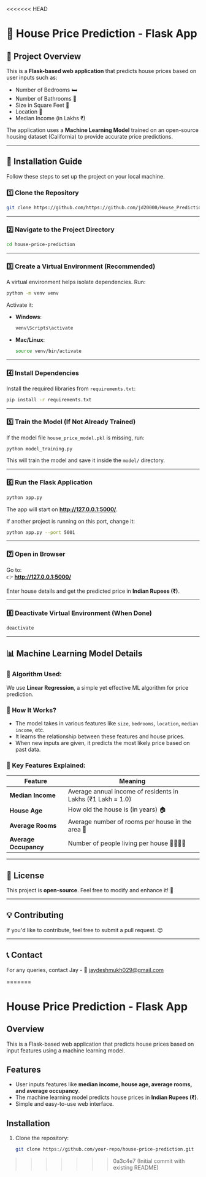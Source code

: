 <<<<<<< HEAD
# **🏡 House Price Prediction - Flask App**

## **📌 Project Overview**
This is a **Flask-based web application** that predicts house prices based on user inputs such as:
- Number of Bedrooms 🛏️
- Number of Bathrooms 🚿
- Size in Square Feet 📏
- Location 📍
- Median Income (in Lakhs ₹)

The application uses a **Machine Learning Model** trained on an open-source housing dataset (California) to provide accurate price predictions.

---

## **🚀 Installation Guide**
Follow these steps to set up the project on your local machine.

### **1️⃣ Clone the Repository**
```bash
git clone https://github.com/https://github.com/jd20000/House_Prediction/house-price-prediction.git
```


---

### **2️⃣ Navigate to the Project Directory**
```bash
cd house-price-prediction
```

---

### **3️⃣ Create a Virtual Environment (Recommended)**
A virtual environment helps isolate dependencies. Run:
```bash
python -m venv venv
```
Activate it:
- **Windows**:
  ```bash
  venv\Scripts\activate
  ```
- **Mac/Linux**:
  ```bash
  source venv/bin/activate
  ```

---

### **4️⃣ Install Dependencies**
Install the required libraries from `requirements.txt`:
```bash
pip install -r requirements.txt
```

---

### **5️⃣ Train the Model (If Not Already Trained)**
If the model file `house_price_model.pkl` is missing, run:
```bash
python model_training.py
```
This will train the model and save it inside the `model/` directory.

---

### **6️⃣ Run the Flask Application**
```bash
python app.py
```
The app will start on **http://127.0.0.1:5000/**.

If another project is running on this port, change it:
```bash
python app.py --port 5001
```

---

### **7️⃣ Open in Browser**
Go to:  
👉 **http://127.0.0.1:5000/**  

Enter house details and get the predicted price in **Indian Rupees (₹)**.

---

### **8️⃣ Deactivate Virtual Environment (When Done)**
```bash
deactivate
```

---

## **📊 Machine Learning Model Details**
### **🔹 Algorithm Used:**
We use **Linear Regression**, a simple yet effective ML algorithm for price prediction.

### **🔹 How It Works?**
- The model takes in various features like `size`, `bedrooms`, `location`, `median income`, etc.
- It learns the relationship between these features and house prices.
- When new inputs are given, it predicts the most likely price based on past data.

### **🔹 Key Features Explained:**
| Feature          | Meaning |
|-----------------|---------|
| **Median Income** | Average annual income of residents in Lakhs (₹1 Lakh = 1.0) |
| **House Age** | How old the house is (in years) 🏠 |
| **Average Rooms** | Average number of rooms per house in the area 📏 |
| **Average Occupancy** | Number of people living per house 👨‍👩‍👧‍👦 |

---

## **📜 License**
This project is **open-source**. Feel free to modify and enhance it! 🚀

---

## **💡 Contributing**
If you'd like to contribute, feel free to submit a pull request. 😊

---

## **📞 Contact**
For any queries, contact Jay - 📧 jaydeshmukh029@gmail.com

=======
# House Price Prediction - Flask App

## Overview
This is a Flask-based web application that predicts house prices based on input features using a machine learning model.

## Features
- User inputs features like **median income, house age, average rooms, and average occupancy**.
- The machine learning model predicts house prices in **Indian Rupees (₹)**.
- Simple and easy-to-use web interface.

## Installation

1. Clone the repository:
   ```bash
   git clone https://github.com/your-repo/house-price-prediction.git
>>>>>>> 0a3c4e7 (Initial commit with existing README)
